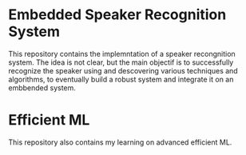 

# Embedded Speaker Recognition System

This repository contains the implemntation of a speaker recongnition system. The idea is not clear, but the main objectif is to successfully recognize the speaker using and descovering various techniques and algorithms, to eventually build a robust system and integrate it on an embbended system.



# Efficient ML

This repository also contains my learning on advanced efficient ML.
